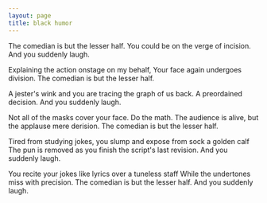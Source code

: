 ```yaml
---
layout: page
title: black humor
---
```


The comedian is but the lesser half.
You could be on the verge of incision.
And you suddenly laugh.

Explaining the action onstage on my behalf,
Your face again undergoes division.
The comedian is but the lesser half.

A jester's wink and you are tracing the graph
of us back. A preordained decision.
And you suddenly laugh.

Not all of the masks cover your face. Do the math.
The audience is alive, but the applause mere derision.
The comedian is but the lesser half.

Tired from studying jokes, you slump and expose from sock a golden calf
The pun is removed as you finish the script's last revision.
And you suddenly laugh.

You recite your jokes like lyrics over a tuneless staff
While the undertones miss with precision.
The comedian is but the lesser half.
And you suddenly laugh.
